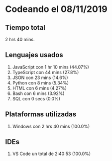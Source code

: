 # Codeando el 08/11/2019

## Tiempo total
2 hrs 40 mins.

## Lenguajes usados
1. JavaScript con 1 hr 10 mins (44.07%)
1. TypeScript con 44 mins (27.8%)
1. JSON con 23 mins (14.6%)
1. Python con 8 mins (5.34%)
1. HTML con 6 mins (4.27%)
1. Bash con 6 mins (3.92%)
1. SQL con 0 secs (0.0%)

## Plataformas utilizadas
1. Windows con 2 hrs 40 mins (100.0%)

## IDEs
1. VS Code un total de 2:40:53 (100.0%)

